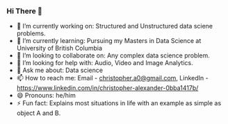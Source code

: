 ### Hi There 👋

- 🔭 I’m currently working on: Structured and Unstructured data sciene problems.
- 🌱 I’m currently learning: Pursuing my Masters in Data Science at University of British Columbia
- 👯 I’m looking to collaborate on: Any complex data science problem.
- 🤔 I’m looking for help with: Audio, Video and Image Analytics.
- 💬 Ask me about: Data science 
- 📫 How to reach me: Email - christopher.a0@gmail.com, LinkedIn - https://www.linkedin.com/in/christopher-alexander-0bba1417b/
- 😄 Pronouns: he/him
- ⚡ Fun fact: Explains most situations in life with an example as simple as object A and B.
